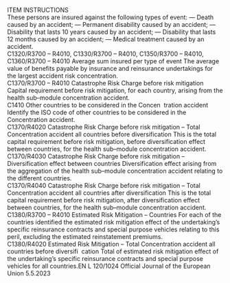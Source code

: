  
ITEM  INSTRUCTIONS  
These persons are insured against the following types of event: 
— Death caused by an accident; 
— Permanent disability caused by an accident; 
— Disability that lasts 10 years caused by an accident; 
— Disability that lasts 12 months caused by an accident; 
— Medical treatment caused by an accident.  
C1320/R3700 – 
R4010, 
C1330/R3700 – 
R4010, 
C1350/R3700 – 
R4010, 
C1360/R3700 – 
R4010  Average sum insured per type 
of event  The average value of benefits payable by insurance and reinsurance undertakings 
for the largest accident risk concentration.  
C1370/R3700 – 
R4010  Catastrophe Risk Charge 
before risk mitigation  Capital requirement before risk mitigation, for each country, arising from the 
health sub–module concentration accident.  
C1410  Other countries to be 
considered in the Concen ­
tration accident  Identify the ISO code of other countries to be considered in the Concentration 
accident.  
C1370/R4020  Catastrophe Risk Charge 
before risk mitigation – Total 
Concentration accident all 
countries before diversification  This is the total capital requirement before risk mitigation, before diversification 
effect between countries, for the health sub–module concentration accident.  
C1370/R4030  Catastrophe Risk Charge 
before risk mitigation – 
Diversification effect between 
countries  Diversification effect arising from the aggregation of the health sub–module 
concentration accident relating to the different countries.  
C1370/R4040  Catastrophe Risk Charge 
before risk mitigation – Total 
Concentration accident all 
countries after diversification  This is the total capital requirement before risk mitigation, after diversification 
effect between countries, for the health sub–module concentration accident.  
C1380/R3700 – 
R4010  Estimated Risk Mitigation – 
Countries  For each of the countries identified the estimated risk mitigation effect of the 
undertaking’s specific reinsurance contracts and special purpose vehicles relating 
to this peril, excluding the estimated reinstatement premiums.  
C1380/R4020  Estimated Risk Mitigation – 
Total Concentration accident 
all countries before diversifi ­
cation  Total of estimated risk mitigation effect of the undertaking’s specific reinsurance 
contracts and special purpose vehicles for all countries.EN  L 120/1024 Official Journal of the European Union 5.5.2023